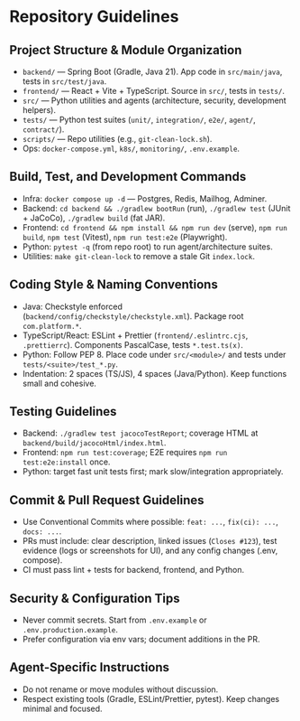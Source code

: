 # Repository Guidelines

## Project Structure & Module Organization
- `backend/` — Spring Boot (Gradle, Java 21). App code in `src/main/java`, tests in `src/test/java`.
- `frontend/` — React + Vite + TypeScript. Source in `src/`, tests in `tests/`.
- `src/` — Python utilities and agents (architecture, security, development helpers).
- `tests/` — Python test suites (`unit/`, `integration/`, `e2e/`, `agent/`, `contract/`).
- `scripts/` — Repo utilities (e.g., `git-clean-lock.sh`).
- Ops: `docker-compose.yml`, `k8s/`, `monitoring/`, `.env.example`.

## Build, Test, and Development Commands
- Infra: `docker compose up -d` — Postgres, Redis, Mailhog, Adminer.
- Backend: `cd backend && ./gradlew bootRun` (run), `./gradlew test` (JUnit + JaCoCo), `./gradlew build` (fat JAR).
- Frontend: `cd frontend && npm install && npm run dev` (serve), `npm run build`, `npm test` (Vitest), `npm run test:e2e` (Playwright).
- Python: `pytest -q` (from repo root) to run agent/architecture suites.
- Utilities: `make git-clean-lock` to remove a stale Git `index.lock`.

## Coding Style & Naming Conventions
- Java: Checkstyle enforced (`backend/config/checkstyle/checkstyle.xml`). Package root `com.platform.*`.
- TypeScript/React: ESLint + Prettier (`frontend/.eslintrc.cjs`, `.prettierrc`). Components PascalCase, tests `*.test.ts(x)`.
- Python: Follow PEP 8. Place code under `src/<module>/` and tests under `tests/<suite>/test_*.py`.
- Indentation: 2 spaces (TS/JS), 4 spaces (Java/Python). Keep functions small and cohesive.

## Testing Guidelines
- Backend: `./gradlew test jacocoTestReport`; coverage HTML at `backend/build/jacocoHtml/index.html`.
- Frontend: `npm run test:coverage`; E2E requires `npm run test:e2e:install` once.
- Python: target fast unit tests first; mark slow/integration appropriately.

## Commit & Pull Request Guidelines
- Use Conventional Commits where possible: `feat: ...`, `fix(ci): ...`, `docs: ...`.
- PRs must include: clear description, linked issues (`Closes #123`), test evidence (logs or screenshots for UI), and any config changes (.env, compose).
- CI must pass lint + tests for backend, frontend, and Python.

## Security & Configuration Tips
- Never commit secrets. Start from `.env.example` or `.env.production.example`.
- Prefer configuration via env vars; document additions in the PR.

## Agent-Specific Instructions
- Do not rename or move modules without discussion.
- Respect existing tools (Gradle, ESLint/Prettier, pytest). Keep changes minimal and focused.
